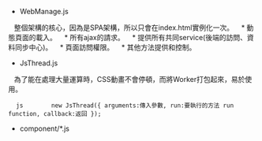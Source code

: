 * WebManage.js

    整個架構的核心，因為是SPA架構，所以只會在index.html實例化一次。
    * 動態頁面的載入。
    * 所有ajax的請求。
    * 提供所有共同service(後端的訪問、資料同步中心)。
    * 頁面訪問權限。
    * 其他方法提供和控制。
* JsThread.js

    為了能在處理大量運算時，CSS動畫不會停頓，而將Worker打包起來，易於使用。
    
    	```js
    	new JsThread({
		arguments:傳入參數,
		run:要執行的方法 run function,
		callback:返回
	});
	```
* component/*.js
	
